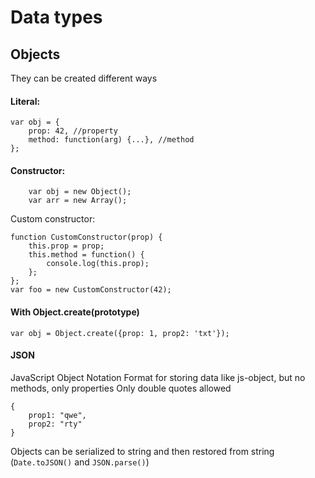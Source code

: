 # Data types
## Objects  
They can be created different ways
#### Literal:
```
var obj = {
    prop: 42, //property
    method: function(arg) {...}, //method
};
```

#### Constructor:
```
    var obj = new Object();
    var arr = new Array();
```
Custom constructor:
```
function CustomConstructor(prop) {
    this.prop = prop;
    this.method = function() {
        console.log(this.prop);
    };
};
var foo = new CustomConstructor(42);
```
#### With Object.create(prototype)
```
var obj = Object.create({prop: 1, prop2: 'txt'});
```

#### JSON
JavaScript Object Notation
Format for storing data like js-object, but no methods, only properties
Only double quotes allowed
```
{
    prop1: "qwe",
    prop2: "rty"
}
```
Objects can be serialized to string and then restored from string (`Date.toJSON()` and `JSON.parse()`)
